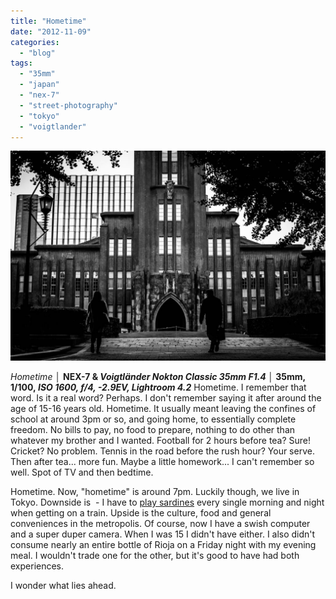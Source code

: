 ```yaml
---
title: "Hometime"
date: "2012-11-09"
categories: 
  - "blog"
tags: 
  - "35mm"
  - "japan"
  - "nex-7"
  - "street-photography"
  - "tokyo"
  - "voigtlander"
---
```


![DSC01562.jpg](/assets/images/5057e-dsc01562.jpg)

_Hometime │_ __NEX-7 & _Voigtländer Nokton Classic 35mm F1.4_ │ 35mm, 1/100, _ISO 1600, f/4, -2.9EV, Lightroom 4.2___ Hometime. I remember that word. Is it a real word? Perhaps. I don't remember saying it after around the age of 15-16 years old. Hometime. It usually meant leaving the confines of school at around 3pm or so, and going home, to essentially complete freedom. No bills to pay, no food to prepare, nothing to do other than whatever my brother and I wanted. Football for 2 hours before tea? Sure! Cricket? No problem. Tennis in the road before the rush hour? Your serve. Then after tea... more fun. Maybe a little homework... I can't remember so well. Spot of TV and then bedtime.

Hometime. Now, "hometime" is around 7pm. Luckily though, we live in Tokyo. Downside is  - I have to [play sardines](http://www.break.com/usercontent/2008/4/train-packed-like-sardines-485055) every single morning and night when getting on a train. Upside is the culture, food and general conveniences in the metropolis. Of course, now I have a swish computer and a super duper camera. When I was 15 I didn't have either. I also didn't consume nearly an entire bottle of Rioja on a Friday night with my evening meal. I wouldn't trade one for the other, but it's good to have had both experiences.

I wonder what lies ahead.
